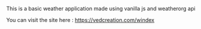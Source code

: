 This is a basic weather application made using vanilla js and weatherorg api
 
You can visit the site here : https://vedcreation.com/windex
